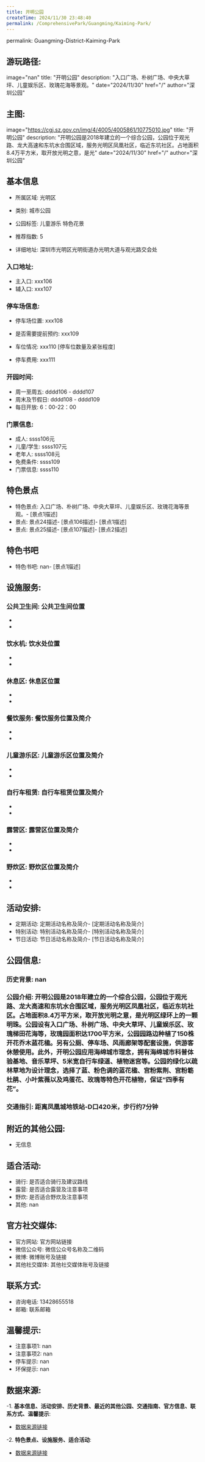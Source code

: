 ```yaml
---
title: 开明公园
createTime: 2024/11/30 23:48:40
permalink: /ComprehensivePark/Guangming/Kaiming-Park/
---
```

permalink: Guangming-District-Kaiming-Park
## 游玩路径:
image="nan"
title: "开明公园"
description: "入口广场、朴树广场、中央大草坪、儿童娱乐区、玫瑰花海等景观。"
date="2024/11/30"
href="/"
author="深圳公园"
## 主图:
image="https://cgj.sz.gov.cn/img/4/4005/4005861/10775010.jpg"
title: "开明公园"
description: "开明公园是2018年建立的一个综合公园，公园位于观光路、龙大高速和东坑水合围区域，服务光明区凤凰社区，临近东坑社区。占地面积8.4万平方米，取开放光明之意，是光"
date="2024/11/30"
href="/"
author="深圳公园"
## 基本信息

- 所属区域: 光明区

- 类别: 城市公园

- 公园标签: 儿童游乐 特色花景

- 推荐指数: 5

- 详细地址: 深圳市光明区光明街道办光明大道与观光路交会处

### 入口地址:
- 主入口: xxx106
- 辅入口: xxx107
### 停车场信息:
- 停车场位置: xxx108

- 是否需要提前预约: xxx109

- 车位情况: xxx110 [停车位数量及紧张程度]

- 停车费用: xxx111

### 开园时间:
- 周一至周五: dddd106 - dddd107
- 周末及节假日: dddd108 - dddd109
- 每日开放: 6：00-22：00

### 门票信息:
- 成人: ssss106元
- 儿童/学生: ssss107元
- 老年人: ssss108元
- 免费条件: ssss109
- 门票信息: ssss110
## 特色景点
- 特色景点: 入口广场、朴树广场、中央大草坪、儿童娱乐区、玫瑰花海等景观。- [景点1描述]
- 景点: 景点24描述- [景点106描述]- [景点1描述]
- 景点: 景点25描述- [景点107描述]- [景点2描述]
## 特色书吧
- 特色书吧: nan- [景点1描述]
## 设施服务:
### 公共卫生间: 公共卫生间位置
- 
- 
### 饮水机: 饮水处位置
- 
- 
### 休息区: 休息区位置
- 
- 
### 餐饮服务: 餐饮服务位置及简介
- 
- 
### 儿童游乐区: 儿童游乐区位置及简介
- 
- 
### 自行车租赁: 自行车租赁位置及简介
- 
- 
### 露营区: 露营区位置及简介
- 
- 
### 野炊区: 野炊区位置及简介

- 
- 
## 活动安排:
- 定期活动: 定期活动名称及简介- [定期活动名称及简介]
- 特别活动: 特别活动名称及简介- [特别活动名称及简介]
- 节日活动: 节日活动名称及简介- [节日活动名称及简介]
## 公园信息:
### 历史背景: nan
### 公园介绍: 开明公园是2018年建立的一个综合公园，公园位于观光路、龙大高速和东坑水合围区域，服务光明区凤凰社区，临近东坑社区。占地面积8.4万平方米，取开放光明之意，是光明区绿环上的一颗明珠。公园设有入口广场、朴树广场、中央大草坪、儿童娱乐区、玫瑰梯田花海等，玫瑰园面积达1700平方米，公园园路边种植了150株开花乔木蓝花楹。另有公厕、停车场、风雨廊架等配套设施，供游客休憩使用。此外，开明公园应用海绵城市理念，拥有海绵城市科普体验基地、音乐草坪、5米宽自行车绿道、植物迷宫等。公园的绿化以疏林草地为设计理念，选择了蓝、粉色调的蓝花楹、宫粉紫荆、宫粉簕杜鹃、小叶紫薇以及鸡蛋花、玫瑰等特色开花植物，保证“四季有花”。
### 交通指引: 距离凤凰城地铁站-D口420米，步行约7分钟

## 附近的其他公园:
- 无信息

## 适合活动:
- 骑行: 是否适合骑行及建议路线
- 露营: 是否适合露营及注意事项
- 野炊: 是否适合野炊及注意事项
- 其他: nan

## 官方社交媒体:
- 官方网站: 官方网站链接
- 微信公众号: 微信公众号名称及二维码
- 微博: 微博账号及链接
- 其他社交媒体: 其他社交媒体账号及链接

## 联系方式:
- 咨询电话: 13428655518
- 邮箱: 联系邮箱

## 温馨提示:
- 注意事项1: nan
- 注意事项2: nan
- 停车提示: nan
- 环保提示: nan

## 数据来源:
-1. **基本信息、活动安排、历史背景、最近的其他公园、交通指南、官方信息、联系方式、温馨提示**:
- [数据来源链接](https://cgj.sz.gov.cn/xsmh/gysz/csgy/content/post_10775010.html)

-2. **特色景点、设施服务、适合活动**:
- [数据来源链接](https://cgj.sz.gov.cn/xsmh/gysz/csgy/content/post_10775010.html)

